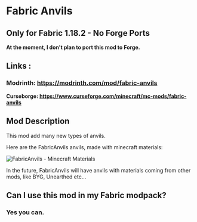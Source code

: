 ﻿# Fabric Anvils
## Only for Fabric 1.18.2 - No Forge Ports

**At the moment, I don't plan to port this mod to Forge.**

## Links :
### Modrinth: https://modrinth.com/mod/fabric-anvils
**Curseborge: https://www.curseforge.com/minecraft/mc-mods/fabric-anvils**

## Mod Description

This mod add many new types of anvils.

Here are the FabricAnvils anvils, made with minecraft materials:

![FabricAnvils - Minecraft Materials](https://cdn.discordapp.com/attachments/952671029807968289/952671125161275423/unknown.png)

In the future, FabricAnvils will have anvils with materials coming from other mods, like BYG, Unearthed etc...

## Can I use this mod in my Fabric modpack?
### Yes you can.
